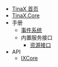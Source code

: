 - [TinaX 首页](/cmn-hans/#TinaX)
- [TinaX.Core](/cmn-hans/core/README.md)
- 手册
    - [事件系统](/cmn-hans/core/manual/event.md)
    - 内置服务接口
        - [资源接口](/cmn-hans/core/manual/IAssetService.md)
- API
    - [IXCore](/cmn-hans/core/api/IXCore.md)